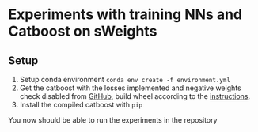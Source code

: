 # Experiments with training NNs and Catboost on sWeights
## Setup
1. Setup conda environment `conda env create -f environment.yml`
2. Get the catboost with the losses implemented and negative weights check disabled from [GitHub](https://github.com/kazeevn/catboost/tree/constrained_regression), build wheel according to the [instructions]([https://catboost.ai/docs/installation/python-installation-method-build-from-source-linux-macos.html]).
3. Install the compiled catboost with `pip`

You now should be able to run the experiments in the repository
